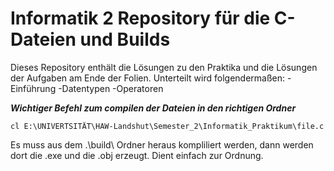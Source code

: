 # Informatik 2 Repository für die C-Dateien und Builds
Dieses Repository enthält die Lösungen zu den Praktika und die Lösungen der Aufgaben am Ende der Folien. Unterteilt wird folgendermaßen:
-Einführung 
-Datentypen
-Operatoren

***Wichtiger Befehl zum compilen der Dateien in den richtigen Ordner***

    cl E:\UNIVERTSITÄT\HAW-Landshut\Semester_2\Informatik_Praktikum\file.c

Es muss aus dem .\build\ Ordner heraus kompliliert werden, dann werden dort die .exe und die .obj erzeugt. Dient einfach zur Ordnung.
